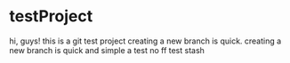 # testProject
hi, guys! this is a git test project
creating a new branch is quick.
creating a new branch is quick and simple a
test no ff
test stash

